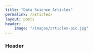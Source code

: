 ```yaml
---
title: "Data Science Articles"
permalink: /articles/
layout: posts
header:
    image: "/images/articles-pic.jpg"
---
```


### Header

